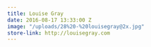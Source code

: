 ```yaml
---
title: Louise Gray
date: 2016-08-17 13:33:00 Z
image: "/uploads/28%20-%20louisegray@2x.jpg"
store-link: http://louisegray.com
---
```


